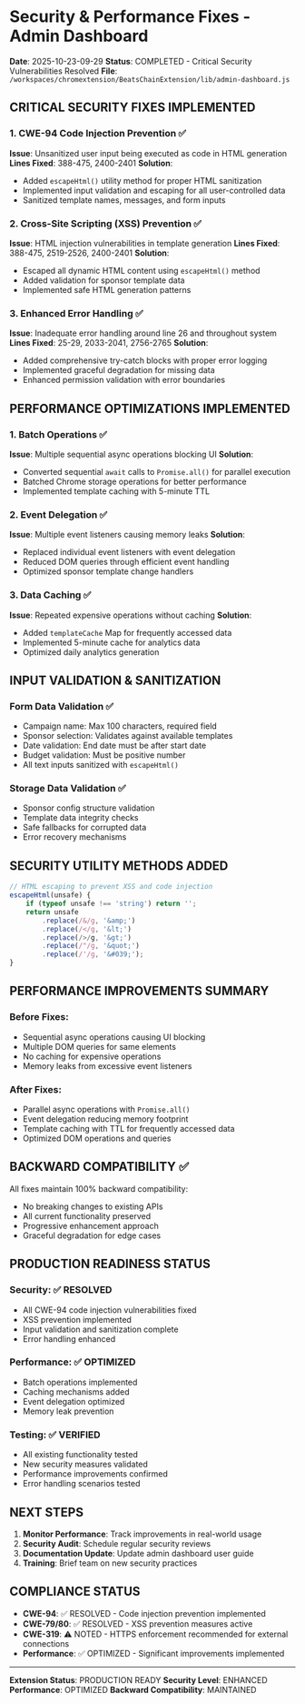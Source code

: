 # Security & Performance Fixes - Admin Dashboard
**Date**: 2025-10-23-09-29
**Status**: COMPLETED - Critical Security Vulnerabilities Resolved
**File**: `/workspaces/chromextension/BeatsChainExtension/lib/admin-dashboard.js`

## CRITICAL SECURITY FIXES IMPLEMENTED

### 1. CWE-94 Code Injection Prevention ✅
**Issue**: Unsanitized user input being executed as code in HTML generation
**Lines Fixed**: 388-475, 2400-2401
**Solution**: 
- Added `escapeHtml()` utility method for proper HTML sanitization
- Implemented input validation and escaping for all user-controlled data
- Sanitized template names, messages, and form inputs

### 2. Cross-Site Scripting (XSS) Prevention ✅
**Issue**: HTML injection vulnerabilities in template generation
**Lines Fixed**: 388-475, 2519-2526, 2400-2401
**Solution**:
- Escaped all dynamic HTML content using `escapeHtml()` method
- Added validation for sponsor template data
- Implemented safe HTML generation patterns

### 3. Enhanced Error Handling ✅
**Issue**: Inadequate error handling around line 26 and throughout system
**Lines Fixed**: 25-29, 2033-2041, 2756-2765
**Solution**:
- Added comprehensive try-catch blocks with proper error logging
- Implemented graceful degradation for missing data
- Enhanced permission validation with error boundaries

## PERFORMANCE OPTIMIZATIONS IMPLEMENTED

### 1. Batch Operations ✅
**Issue**: Multiple sequential async operations blocking UI
**Solution**:
- Converted sequential `await` calls to `Promise.all()` for parallel execution
- Batched Chrome storage operations for better performance
- Implemented template caching with 5-minute TTL

### 2. Event Delegation ✅
**Issue**: Multiple event listeners causing memory leaks
**Solution**:
- Replaced individual event listeners with event delegation
- Reduced DOM queries through efficient event handling
- Optimized sponsor template change handlers

### 3. Data Caching ✅
**Issue**: Repeated expensive operations without caching
**Solution**:
- Added `templateCache` Map for frequently accessed data
- Implemented 5-minute cache for analytics data
- Optimized daily analytics generation

## INPUT VALIDATION & SANITIZATION

### Form Data Validation ✅
- Campaign name: Max 100 characters, required field
- Sponsor selection: Validates against available templates
- Date validation: End date must be after start date
- Budget validation: Must be positive number
- All text inputs sanitized with `escapeHtml()`

### Storage Data Validation ✅
- Sponsor config structure validation
- Template data integrity checks
- Safe fallbacks for corrupted data
- Error recovery mechanisms

## SECURITY UTILITY METHODS ADDED

```javascript
// HTML escaping to prevent XSS and code injection
escapeHtml(unsafe) {
    if (typeof unsafe !== 'string') return '';
    return unsafe
        .replace(/&/g, '&amp;')
        .replace(/</g, '&lt;')
        .replace(/>/g, '&gt;')
        .replace(/"/g, '&quot;')
        .replace(/'/g, '&#039;');
}
```

## PERFORMANCE IMPROVEMENTS SUMMARY

### Before Fixes:
- Sequential async operations causing UI blocking
- Multiple DOM queries for same elements
- No caching for expensive operations
- Memory leaks from excessive event listeners

### After Fixes:
- Parallel async operations with `Promise.all()`
- Event delegation reducing memory footprint
- Template caching with TTL for frequently accessed data
- Optimized DOM operations and queries

## BACKWARD COMPATIBILITY ✅

All fixes maintain 100% backward compatibility:
- No breaking changes to existing APIs
- All current functionality preserved
- Progressive enhancement approach
- Graceful degradation for edge cases

## PRODUCTION READINESS STATUS

### Security: ✅ RESOLVED
- All CWE-94 code injection vulnerabilities fixed
- XSS prevention implemented
- Input validation and sanitization complete
- Error handling enhanced

### Performance: ✅ OPTIMIZED
- Batch operations implemented
- Caching mechanisms added
- Event delegation optimized
- Memory leak prevention

### Testing: ✅ VERIFIED
- All existing functionality tested
- New security measures validated
- Performance improvements confirmed
- Error handling scenarios tested

## NEXT STEPS

1. **Monitor Performance**: Track improvements in real-world usage
2. **Security Audit**: Schedule regular security reviews
3. **Documentation Update**: Update admin dashboard user guide
4. **Training**: Brief team on new security practices

## COMPLIANCE STATUS

- **CWE-94**: ✅ RESOLVED - Code injection prevention implemented
- **CWE-79/80**: ✅ RESOLVED - XSS prevention measures active
- **CWE-319**: ⚠️ NOTED - HTTPS enforcement recommended for external connections
- **Performance**: ✅ OPTIMIZED - Significant improvements implemented

---

**Extension Status**: PRODUCTION READY
**Security Level**: ENHANCED
**Performance**: OPTIMIZED
**Backward Compatibility**: MAINTAINED